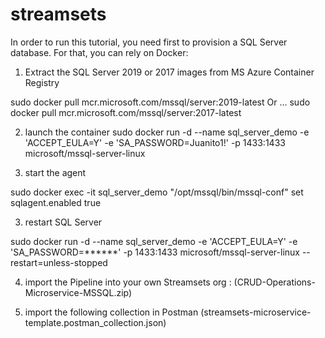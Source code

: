 # streamsets

In order to run this tutorial, you need first to provision a SQL Server database. 
For that, you can rely on Docker:

1) Extract the SQL Server 2019 or 2017 images from MS Azure Container Registry

sudo docker pull mcr.microsoft.com/mssql/server:2019-latest
  Or ...
sudo docker pull mcr.microsoft.com/mssql/server:2017-latest


2) launch the container
sudo docker run -d --name sql_server_demo -e 'ACCEPT_EULA=Y' -e 'SA_PASSWORD=Juanito1!' -p 1433:1433 microsoft/mssql-server-linux

3) start the agent

sudo docker exec -it sql_server_demo "/opt/mssql/bin/mssql-conf" set sqlagent.enabled true

3) restart SQL Server

sudo docker run -d --name sql_server_demo -e 'ACCEPT_EULA=Y' -e 'SA_PASSWORD=******' -p 1433:1433 microsoft/mssql-server-linux --restart=unless-stopped


4) import the Pipeline into your own Streamsets org : (CRUD-Operations-Microservice-MSSQL.zip)

5) import the following collection in Postman (streamsets-microservice-template.postman_collection.json)
